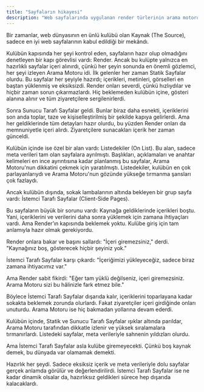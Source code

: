 ```yaml
---
title: "Sayfaların hikayesi"
description: "Web sayfalarında uygulanan render türlerinin arama motoru için önemini vurgulayan kısa bir hikaye"
---
```


Bir zamanlar, web dünyasının en ünlü kulübü olan Kaynak (The Source), sadece en iyi web sayfalarının kabul edildiği bir mekândı. 

Kulübün kapısında her şeyi kontrol eden, sayfaların hazır olup olmadığını denetleyen bir kapı görevlisi vardı: Render. Ancak bu kulüpte yalnızca en hazırlıklı sayfalar içeri alınırdı, çünkü her şeyin sonunda en önemli gözlemci, her şeyi izleyen Arama Motoru idi. İlk gelenler her zaman Statik Sayfalar olurdu. Bu sayfalar her şeyiyle hazırdı; içerikleri, metinleri, görselleri en baştan yüklenmiş ve eksiksizdi. Render onları severdi, çünkü hızlıydılar ve hiçbir zaman sorun çıkarmazlardı. Hiç beklemeden kulübün içine, gösteri alanına alınır ve tüm ziyaretçilere sergilenirlerdi.

Sonra Sunucu Tarafı Sayfalar geldi. Bunlar biraz daha esnekti, içeriklerini son anda toplar, taze ve kişiselleştirilmiş bir şekilde kapıya gelirlerdi. Ama her geldiklerinde tüm detayları hazır olurdu, bu yüzden Render onları da memnuniyetle içeri alırdı. Ziyaretçilere sunacakları içerik her zaman günceldi.

Kulübün içinde ise özel bir alan vardı: Listedekiler (On List). Bu alan, sadece meta verileri tam olan sayfalara ayrılmıştı. Başlıkları, açıklamaları ve anahtar kelimeleri en ince ayrıntısına kadar planlanmış bu sayfalar, Arama Motoru'nun dikkatini çekmek için yaratılmıştı. Listedekiler, kulübün en çok parlayanlarıydı ve Arama Motoru'nun gözünde yükseğe tırmanma şansları çok fazlaydı.

Ancak kulübün dışında, sokak lambalarının altında bekleyen bir grup sayfa vardı: İstemci Tarafı Sayfalar (Client-Side Pages).

Bu sayfaların büyük bir sorunu vardı: Kaynağa geldiklerinde içerikleri boştu. Yani, içeriklerini ve verilerini daha sonra yüklemek için zamana ihtiyaçları vardı. Ama Render’ın kapısında beklemek yoktu. Kulübe giriş için tam anlamıyla hazır olmak gerekiyordu.

Render onlara bakar ve başını sallardı: "İçeri giremezsiniz," derdi. "Kaynağınız boş, gösterecek hiçbir şeyiniz yok."

İstemci Tarafı Sayfalar karşı çıkardı: "İçeriğimizi yükleyeceğiz, sadece biraz zamana ihtiyacımız var."

Ama Render sabit fikirdi: "Eğer tam yüklü değilseniz, içeri giremezsiniz. Arama Motoru sizi bu hâlinizle fark etmez bile."

Böylece İstemci Tarafı Sayfalar dışarıda kalır, içeriklerini toparlayana kadar sokakta beklemek zorunda olurlardı. Fakat ziyaretçiler içeri girdiğinde onları unuturdu. Arama Motoru ise hiç bakmadan yollarına devam ederdi.

Kulübün içinde, Statik ve Sunucu Tarafı Sayfalar ışıklar altında parıldar, Arama Motoru tarafından dikkatle izlenir ve yüksek sıralamalara tırmanırlardı. Listedeki sayfalar, meta verileriyle sahnenin yıldızları olurdu.

Ama İstemci Tarafı Sayfalar asla kulübe giremeyecekti. Çünkü boş kaynak demek, bu dünyada var olamamak demekti.

Hazırlık her şeydi. Sadece eksiksiz içerik ve meta verileriyle dolu sayfalar gerçek anlamda görülür ve değerlendirilirdi. İstemci Tarafı Sayfalar ise ne kadar dinamik olsalar da, hazırlıksız geldikleri sürece hep dışarıda kalacaklardı.
